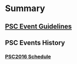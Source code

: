# Summary

## [PSC Event Guidelines](Guidelines/Guidelines.md)


## PSC Events History

### [PSC2016 Schedule](EventsHistory/PSC2016/Schedule.md)

